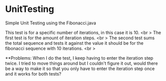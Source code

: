 # UnitTesting
Simple Unit Testing using the Fibonacci.java 

This test is for a specific number of iterations, in this case it is 10. <br \>
The first test is for the amount of iteration steps. <br \>
The second test sums the total sequence and tests it against the value it should be for the fibonacci sequence with 10 iterations. <br \>

**Problems: When I do the test, I keep having to enter the iteration step twice. I tried to move things around but I couldn't figure it out, would there be a way to make it so that you only have to enter the iteration step once and it works for both tests?
